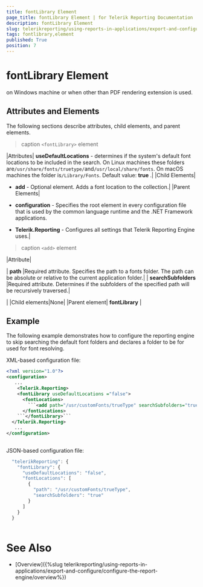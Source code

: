 ```yaml
---
title: fontLibrary Element
page_title: fontLibrary Element | for Telerik Reporting Documentation
description: fontLibrary Element
slug: telerikreporting/using-reports-in-applications/export-and-configure/configure-the-report-engine/fontlibrary-element
tags: fontlibrary,element
published: True
position: 7
---
```


# fontLibrary Element

on Windows machine or when other than PDF rendering extension is used.
      


## Attributes and Elements

The following sections describe attributes, child elements, and parent elements.



>caption ```<fontLibrary>``` element



|Attributes| __useDefaultLocations__ - determines if the system's default font locations to be included in the search.
                On Linux machines these folders are`/usr/share/fonts/truetype/`and`/usr/local/share/fonts`.
                On macOS machines the folder is`/Library/Fonts`.
                Default value: __true__ .|
|Child Elements|

*  __add__ - Optional element. Adds a font location to the collection.|
|Parent Elements|

*  __configuration__ - Specifies the root element in every configuration file that is used by
                    the common language runtime and the .NET Framework applications.

*  __Telerik.Reporting__ - Configures all settings that Telerik Reporting Engine uses.|





>caption ```<add>``` element



|Attribute|



| __path__ |Required attribute. Specifies the path to a fonts folder. The path can be absolute or relative to the current application folder.|
| __searchSubfolders__ |Required attribute. Determines if the subfolders of the specified path will be recursively traversed.|


|
|Child elements|None|
|Parent element| __fontLibrary__ |




## Example

The following example demonstrates how to configure the reporting engine to skip searching the default font folders and declares a folder to be for used for font resolving.
        


XML-based configuration file:


	
````xml
<?xml version="1.0"?>
<configuration>
   ...
	<Telerik.Reporting>
    <fontLibrary useDefaultLocations ="false">
      <fontLocations>
        ```<add path="/usr/customFonts/trueType" searchSubfolders="true">```</add>
      </fontLocations>
    ```</fontLibrary>``` 	
  </Telerik.Reporting>
   ...
</configuration>
  			
````




JSON-based configuration file:


	
````js
  "telerikReporting": {
    "fontLibrary": {
      "useDefaultLocations": "false",
      "fontLocations": [
        {
          "path": "/usr/customFonts/trueType",
          "searchSubfolders": "true"
        }
      ]
    }
  }
  			
````




# See Also


 * [Overview]({%slug telerikreporting/using-reports-in-applications/export-and-configure/configure-the-report-engine/overview%})
